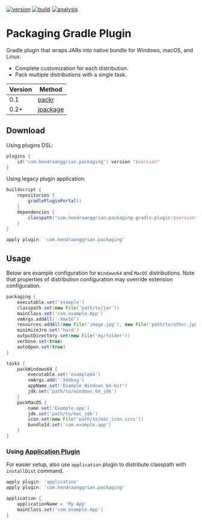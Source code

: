[![version](https://img.shields.io/maven-metadata/v?label=plugin-portal&metadataUrl=https%3A%2F%2Fplugins.gradle.org%2Fm2%2Fcom%2Fhendraanggrian%2Fpackaging%2Fcom.hendraanggrian.packaging.gradle.plugin%2Fmaven-metadata.xml)](https://plugins.gradle.org/plugin/com.hendraanggrian.packaging)
[![build](https://img.shields.io/travis/com/hendraanggrian/packaging-gradle-plugin)](https://travis-ci.com/github/hendraanggrian/packaging-gradle-plugin)
[![analysis](https://img.shields.io/badge/code%20style-%E2%9D%A4-FF4081)](https://ktlint.github.io)

Packaging Gradle Plugin
=======================

Gradle plugin that wraps JARs into native bundle for Windows, macOS, and Linux.
- Complete customization for each distribution.
- Pack multiple distributions with a single task.

| Version | Method                                                                                 |
|---------|----------------------------------------------------------------------------------------|
| 0.1     | [packr](https://github.com/libgdx/packr)                                               |
| 0.2+    | [jpackage](https://docs.oracle.com/en/java/javase/14/jpackage/packaging-overview.html) |

Download
--------

Using plugins DSL:

```gradle
plugins {
    id('com.hendraanggrian.packaging') version "$version"
}
```

Using legacy plugin application:

```gradle
buildscript {
    repositories {
        gradlePluginPortal()
    }
    dependencies {
        classpath("com.hendraanggrian:packaging-gradle-plugin:$version")
    }
}

apply plugin: 'com.hendraanggrian.packaging'
```

Usage
-----

Below are example configuration for `Windows64` and `MacOS` distributions.
Note that properties of distribution configuration may override extension configuration.

```gradle
packaging {
    executable.set('example')
    classpath.set(new File('path/to/jar'))
    mainClass.set('com.example.App')
    vmArgs.addAll('-Xmx1G')
    resources.addAll(new File('image.jpg'), new File('path/to/other.jpg'))
    minimizeJre.set('hard')
    outputDirectory.set(new File('my/folder'))
    verbose.set(true)
    autoOpen.set(true)
}

tasks {
    packWindows64 {
        executable.set('example64')
        vmArgs.add('-Xdebug')
        appName.set('Example Windows 64-bit')
        jdk.set('path/to/windows_64_jdk')
    }
    packMacOS {
        name.set('Example.app')
        jdk.set('path/to/mac_jdk')
        icon.set(new File('path/to/mac_icon.icns'))
        bundleId.set('com.example.app')
    }
}
```

### Using [Application Plugin](https://docs.gradle.org/current/userguide/application_plugin.html)

For easier setup, also use `application` plugin to distribute classpath with `installDist` command.

```gradle
apply plugin: 'application'
apply plugin: 'com.hendraanggrian.packaging'

application {
    applicationName = 'My App'
    mainClass.set('com.example.App')
}
```